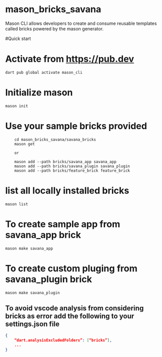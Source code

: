 # mason_bricks_savana


Mason CLI allows developers to create and consume reusable templates called bricks powered by the mason generator.

#Quick start 
#  Activate from https://pub.dev
`dart pub global activate mason_cli`

#  Initialize mason
`mason init`

#  Use your sample bricks provided
```git clone https://github.com/fonkamloic/mason_bricks_savana.git
    cd mason_bricks_savana/savana_bricks
    mason get

    or 

    mason add --path bricks/savana_app savana_app
    mason add --path bricks/savana_plugin savana_plugin
    mason add --path bricks/feature_brick feature_brick
 ```

# list all locally installed bricks
`mason list`

# To create sample app from savana_app brick 
`mason make savana_app`

# To create custom pluging from savana_plugin brick
`mason make savana_plugin`


## To avoid vscode analysis from considering bricks as error add the following to your settings.json file
```JSON
{
    “dart.analysisExcludedFolders”: [“bricks”],
    ...
}
```


